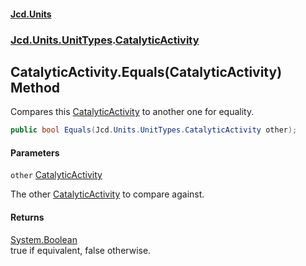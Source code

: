 #### [Jcd.Units](index.md 'index')
### [Jcd.Units.UnitTypes](Jcd.Units.UnitTypes.md 'Jcd.Units.UnitTypes').[CatalyticActivity](Jcd.Units.UnitTypes.CatalyticActivity.md 'Jcd.Units.UnitTypes.CatalyticActivity')

## CatalyticActivity.Equals(CatalyticActivity) Method

Compares this [CatalyticActivity](Jcd.Units.UnitTypes.CatalyticActivity.md 'Jcd.Units.UnitTypes.CatalyticActivity') to another one for equality.

```csharp
public bool Equals(Jcd.Units.UnitTypes.CatalyticActivity other);
```
#### Parameters

<a name='Jcd.Units.UnitTypes.CatalyticActivity.Equals(Jcd.Units.UnitTypes.CatalyticActivity).other'></a>

`other` [CatalyticActivity](Jcd.Units.UnitTypes.CatalyticActivity.md 'Jcd.Units.UnitTypes.CatalyticActivity')

The other [CatalyticActivity](Jcd.Units.UnitTypes.CatalyticActivity.md 'Jcd.Units.UnitTypes.CatalyticActivity') to compare against.

#### Returns
[System.Boolean](https://docs.microsoft.com/en-us/dotnet/api/System.Boolean 'System.Boolean')  
true if equivalent, false otherwise.